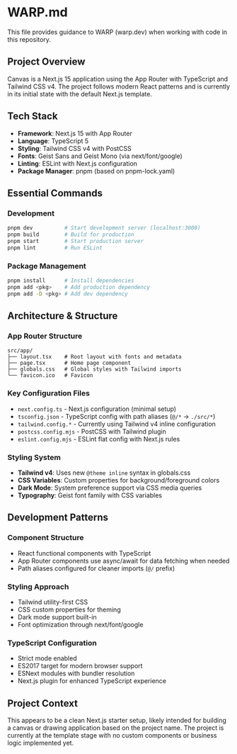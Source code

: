 # WARP.md

This file provides guidance to WARP (warp.dev) when working with code in this repository.

## Project Overview

Canvas is a Next.js 15 application using the App Router with TypeScript and Tailwind CSS v4. The project follows modern React patterns and is currently in its initial state with the default Next.js template.

## Tech Stack

- **Framework**: Next.js 15 with App Router
- **Language**: TypeScript 5
- **Styling**: Tailwind CSS v4 with PostCSS
- **Fonts**: Geist Sans and Geist Mono (via next/font/google)
- **Linting**: ESLint with Next.js configuration
- **Package Manager**: pnpm (based on pnpm-lock.yaml)

## Essential Commands

### Development
```bash
pnpm dev          # Start development server (localhost:3000)
pnpm build        # Build for production
pnpm start        # Start production server
pnpm lint         # Run ESLint
```

### Package Management
```bash
pnpm install      # Install dependencies
pnpm add <pkg>    # Add production dependency
pnpm add -D <pkg> # Add dev dependency
```

## Architecture & Structure

### App Router Structure
```
src/app/
├── layout.tsx    # Root layout with fonts and metadata
├── page.tsx      # Home page component
├── globals.css   # Global styles with Tailwind imports
└── favicon.ico   # Favicon
```

### Key Configuration Files
- `next.config.ts` - Next.js configuration (minimal setup)
- `tsconfig.json` - TypeScript config with path aliases (`@/*` → `./src/*`)
- `tailwind.config.*` - Currently using Tailwind v4 inline configuration
- `postcss.config.mjs` - PostCSS with Tailwind plugin
- `eslint.config.mjs` - ESLint flat config with Next.js rules

### Styling System
- **Tailwind v4**: Uses new `@theme inline` syntax in globals.css
- **CSS Variables**: Custom properties for background/foreground colors
- **Dark Mode**: System preference support via CSS media queries
- **Typography**: Geist font family with CSS variables

## Development Patterns

### Component Structure
- React functional components with TypeScript
- App Router components use async/await for data fetching when needed
- Path aliases configured for cleaner imports (`@/` prefix)

### Styling Approach
- Tailwind utility-first CSS
- CSS custom properties for theming
- Dark mode support built-in
- Font optimization through next/font/google

### TypeScript Configuration
- Strict mode enabled
- ES2017 target for modern browser support
- ESNext modules with bundler resolution
- Next.js plugin for enhanced TypeScript experience

## Project Context

This appears to be a clean Next.js starter setup, likely intended for building a canvas or drawing application based on the project name. The project is currently at the template stage with no custom components or business logic implemented yet.